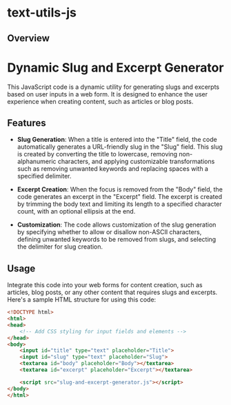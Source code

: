 # text-utils-js

## Overview

# Dynamic Slug and Excerpt Generator

This JavaScript code is a dynamic utility for generating slugs and excerpts based on user inputs in a web form. It is designed to enhance the user experience when creating content, such as articles or blog posts.

## Features

- **Slug Generation**: When a title is entered into the "Title" field, the code automatically generates a URL-friendly slug in the "Slug" field. This slug is created by converting the title to lowercase, removing non-alphanumeric characters, and applying customizable transformations such as removing unwanted keywords and replacing spaces with a specified delimiter.

- **Excerpt Creation**: When the focus is removed from the "Body" field, the code generates an excerpt in the "Excerpt" field. The excerpt is created by trimming the body text and limiting its length to a specified character count, with an optional ellipsis at the end.

- **Customization**: The code allows customization of the slug generation by specifying whether to allow or disallow non-ASCII characters, defining unwanted keywords to be removed from slugs, and selecting the delimiter for slug creation.

## Usage

Integrate this code into your web forms for content creation, such as articles, blog posts, or any other content that requires slugs and excerpts. Here's a sample HTML structure for using this code:

```html
<!DOCTYPE html>
<html>
<head>
    <!-- Add CSS styling for input fields and elements -->
</head>
<body>
    <input id="title" type="text" placeholder="Title">
    <input id="slug" type="text" placeholder="Slug">
    <textarea id="body" placeholder="Body"></textarea>
    <textarea id="excerpt" placeholder="Excerpt"></textarea>

    <script src="slug-and-excerpt-generator.js"></script>
</body>
</html>

